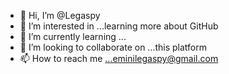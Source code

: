 - 👋 Hi, I’m @Legaspy
- 👀 I’m interested in ...learning more about GitHub
- 🌱 I’m currently learning ...
- 💞️ I’m looking to collaborate on ...this platform 
- 📫 How to reach me ...eminilegaspy@gmail.com

<!---
Legaspy/Legaspy is a ✨ special ✨ repository because its `README.md` (this file) appears on your GitHub profile.
You can click the Preview link to take a look at your changes.
--->
